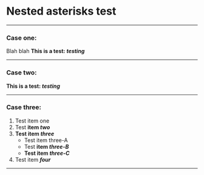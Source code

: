 # Nested asterisks test

---------

### Case one:

Blah blah **This is a test: *testing***

---------

### Case two:

**This is a test: *testing***

---------

### Case three:

1. Test item one
2. Test **item *two***
3. **Test item *three***
   - Test item three-A
   - Test **item *three-B***
   - **Test item *three-C***
4. Test item ***four***

---------
